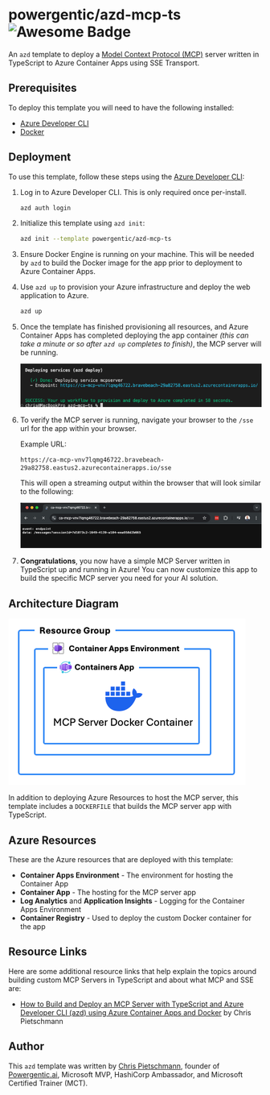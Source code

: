 # powergentic/azd-mcp-ts ![Awesome Badge](https://awesome.re/badge-flat2.svg)

An `azd` template to deploy a [Model Context Protocol (MCP)](https://modelcontextprotocol.io) server written in TypeScript to Azure Container Apps using SSE Transport.

## Prerequisites

To deploy this template you will need to have the following installed:

- [Azure Developer CLI](https://learn.microsoft.com/azure/developer/azure-developer-cli/overview)
- [Docker](https://www.docker.com/)

## Deployment

To use this template, follow these steps using the [Azure Developer CLI](https://learn.microsoft.com/azure/developer/azure-developer-cli/overview):

1. Log in to Azure Developer CLI. This is only required once per-install.

    ```bash
    azd auth login
    ```

2. Initialize this template using `azd init`:

    ```bash
    azd init --template powergentic/azd-mcp-ts
    ```

3. Ensure Docker Engine is running on your machine. This will be needed by `azd` to build the Docker image for the app prior to deployment to Azure Container Apps.

4. Use `azd up` to provision your Azure infrastructure and deploy the web application to Azure.

    ```bash
    azd up
    ```

5. Once the template has finished provisioning all resources, and Azure Container Apps has completed deploying the app container _(this can take a minute or so after `azd up` completes to finish)_, the MCP server will be running.

    ![Screenshot AZD UP completed successfully](/assets/screenshot-azd-up-completed.png)

6. To verify the MCP server is running, navigate your browser to the `/sse` url for the app within your browser.

    Example URL:

    ```text
    https://ca-mcp-vnv7lqmg46722.bravebeach-29a82758.eastus2.azurecontainerapps.io/sse
    ```

    This will open a streaming output within the browser that will look similar to the following:

    ![Screenshot of /sse endpoint on the MCP server](/assets/screenshot-sse-endpoint.png)

7. **Congratulations**, you now have a simple MCP Server written in TypeScript up and running in Azure! You can now customize this app to build the specific MCP server you need for your AI solution.

## Architecture Diagram

![Diagram of Azure Resources provisioned with this template](assets/architecture.png)

In addition to deploying Azure Resources to host the MCP server, this template includes a `DOCKERFILE` that builds the MCP server app with TypeScript.

## Azure Resources

These are the Azure resources that are deployed with this template:

- **Container Apps Environment** - The environment for hosting the Container App
- **Container App** - The hosting for the MCP server app
- **Log Analytics** and **Application Insights** - Logging for the Container Apps Environment
- **Container Registry** - Used to deploy the custom Docker container for the app

## Resource Links

Here are some additional resource links that help explain the topics around building custom MCP Servers in TypeScript and about what MCP and SSE are:

- [How to Build and Deploy an MCP Server with TypeScript and Azure Developer CLI (azd) using Azure Container Apps and Docker](https://build5nines.com/how-to-build-and-deploy-an-mcp-server-with-typescript-and-azure-developer-cli-azd-using-azure-container-apps-and-docker/) by Chris Pietschmann

## Author

This `azd` template was written by [Chris Pietschmann](https://pietschsoft.com), founder of [Powergentic.ai](https://powergentic.ai), Microsoft MVP, HashiCorp Ambassador, and Microsoft Certified Trainer (MCT).
